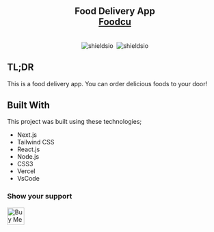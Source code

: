 <h2 align="center">
  Food Delivery App<br/>
  <a href="https://omergencoglu.dev/" target="_blank">Foodcu</a>
</h2>
<br/>

<div align="center">
<img alt="shieldsio" src="https://img.shields.io/badge/BUILT%20WITH-JAVASCRIPT-blue?style=for-the-badge&logo=appveyor" />&nbsp;
<img alt="shieldsio" src="https://img.shields.io/badge/OPEN-SOURCE-blueviolet?style=for-the-badge&logo=appveyor" />
</div>

## TL;DR

This is a food delivery app. You can order delicious foods to your door!

## Built With

This project was built using these technologies;

- Next.js
- Tailwind CSS
- React.js
- Node.js
- CSS3
- Vercel
- VsCode

### Show your support

<a href="https://www.buymeacoffee.com/omergencoglu" target="_blank"><img src="https://cdn.buymeacoffee.com/buttons/default-blue.png" alt="Buy Me A Coffee" height="40"></a>
